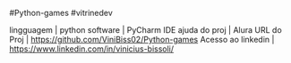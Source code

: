 #Python-games
#vitrinedev

lingguagem         | python
software           | PyCharm IDE
ajuda do proj      | Alura
URL do Proj        | https://github.com/ViniBiss02/Python-games
Acesso ao linkedin | https://www.linkedin.com/in/vinicius-bissoli/
